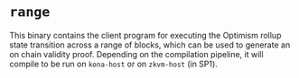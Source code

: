 # `range`

This binary contains the client program for executing the Optimism rollup state transition across a range of blocks, which can be used to generate an on chain validity proof. Depending on the compilation pipeline, it will compile to be run on `kona-host` or on `zkvm-host` (in SP1).